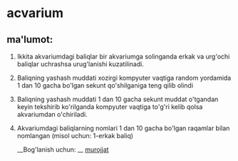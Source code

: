 # acvarium
## ma'lumot:
1. Ikkita akvariumdagi baliqlar bir akvariumga solinganda erkak va urg'ochi baliqlar uchrashsa urug'lanishi kuzatilinadi.
2. Baliqning yashash muddati xozirgi kompyuter vaqtiga random yordamida 1 dan 10 gacha bo'lgan sekunt qo'shilganiga teng qilib olindi
3. Baliqning yashash muddati 1 dan 10 gacha sekunt muddat o'tgandan keyin tekshirib ko'rilganda kompyuter vaqtiga to'g'ri kelib qolsa akvariumdan o'chiriladi.
4. Akvariumdagi baliqlarning nomlari 1 dan 10 gacha bo'lgan raqamlar bilan nomlangan (misol uchun: 1-erkak baliq)

   
   __Bog'lanish uchun: __ [murojjat](https://t.me/s_uktamov)
